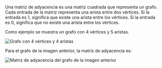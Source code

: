 Una matriz de adyacencia es una matriz cuadrada que representa un grafo. Cada entrada de la matriz representa una arista entre dos vértices. Si la entrada es 1, significa que existe una arista entre los vértices. Si la entrada es 0, significa que no existe una arista entre los vértices.

Como ejemplo se muestra un grafo con 4 vértices y 5 aristas.

![Grafo con 4 vértices y 4 aristas](/img/Ayuda/Grafo/MatrizAdyacencia/grafo.png)


Para el grafo de la imagen anterior, la matriz de adyacencia es:

![Matriz de adyacencia del grafo de la imagen anterior](/img/Ayuda/Grafo/MatrizAdyacencia/matrizadyacencia.png)
